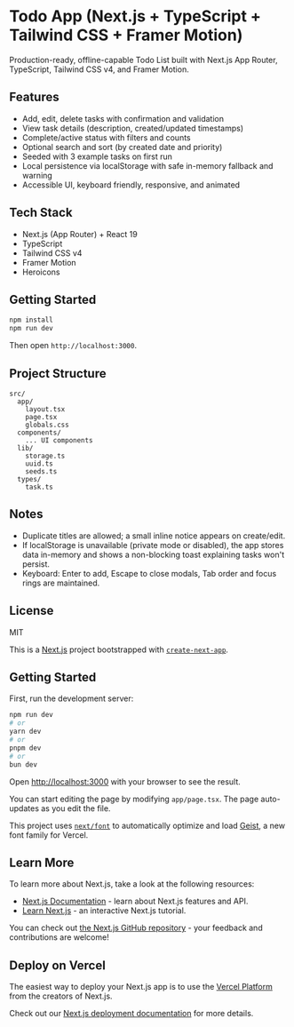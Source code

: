 # Todo App (Next.js + TypeScript + Tailwind CSS + Framer Motion)

Production-ready, offline-capable Todo List built with Next.js App Router, TypeScript, Tailwind CSS v4, and Framer Motion.

## Features

- Add, edit, delete tasks with confirmation and validation
- View task details (description, created/updated timestamps)
- Complete/active status with filters and counts
- Optional search and sort (by created date and priority)
- Seeded with 3 example tasks on first run
- Local persistence via localStorage with safe in-memory fallback and warning
- Accessible UI, keyboard friendly, responsive, and animated

## Tech Stack

- Next.js (App Router) + React 19
- TypeScript
- Tailwind CSS v4
- Framer Motion
- Heroicons

## Getting Started

```bash
npm install
npm run dev
```

Then open `http://localhost:3000`.

## Project Structure

```
src/
  app/
    layout.tsx
    page.tsx
    globals.css
  components/
    ... UI components
  lib/
    storage.ts
    uuid.ts
    seeds.ts
  types/
    task.ts
```

## Notes

- Duplicate titles are allowed; a small inline notice appears on create/edit.
- If localStorage is unavailable (private mode or disabled), the app stores data in-memory and shows a non-blocking toast explaining tasks won't persist.
- Keyboard: Enter to add, Escape to close modals, Tab order and focus rings are maintained.

## License

MIT

This is a [Next.js](https://nextjs.org) project bootstrapped with [`create-next-app`](https://nextjs.org/docs/app/api-reference/cli/create-next-app).

## Getting Started

First, run the development server:

```bash
npm run dev
# or
yarn dev
# or
pnpm dev
# or
bun dev
```

Open [http://localhost:3000](http://localhost:3000) with your browser to see the result.

You can start editing the page by modifying `app/page.tsx`. The page auto-updates as you edit the file.

This project uses [`next/font`](https://nextjs.org/docs/app/building-your-application/optimizing/fonts) to automatically optimize and load [Geist](https://vercel.com/font), a new font family for Vercel.

## Learn More

To learn more about Next.js, take a look at the following resources:

- [Next.js Documentation](https://nextjs.org/docs) - learn about Next.js features and API.
- [Learn Next.js](https://nextjs.org/learn) - an interactive Next.js tutorial.

You can check out [the Next.js GitHub repository](https://github.com/vercel/next.js) - your feedback and contributions are welcome!

## Deploy on Vercel

The easiest way to deploy your Next.js app is to use the [Vercel Platform](https://vercel.com/new?utm_medium=default-template&filter=next.js&utm_source=create-next-app&utm_campaign=create-next-app-readme) from the creators of Next.js.

Check out our [Next.js deployment documentation](https://nextjs.org/docs/app/building-your-application/deploying) for more details.
